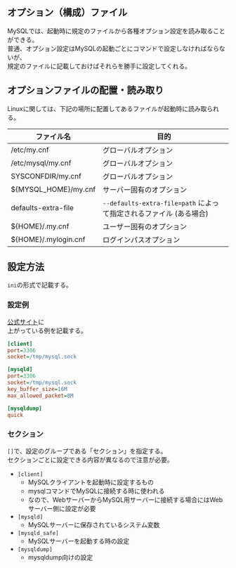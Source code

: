 ## オプション（構成）ファイル
MySQLでは、起動時に規定のファイルから各種オプション設定を読み取ることができる。  
普通、オプション設定はMySQLの起動ごとにコマンドで設定しなければならないが、  
規定のファイルに記載しておけばそれらを勝手に設定してくれる。

## オプションファイルの配置・読み取り
Linuxに関しては、下記の場所に配置してあるファイルが起動時に読み取られる。

ファイル名             | 目的
---------------------|----------------
/etc/my.cnf          | グローバルオプション
/etc/mysql/my.cnf    | グローバルオプション
SYSCONFDIR/my.cnf    | グローバルオプション
${MYSQL_HOME}/my.cnf | サーバー固有のオプション
defaults-extra-file  | `--defaults-extra-file=path` によって指定されるファイル (ある場合)
${HOME}/.my.cnf      | ユーザー固有のオプション
${HOME}/.mylogin.cnf | ログインパスオプション


## 設定方法
`ini`の形式で記載する。

### 設定例
[公式サイト](https://dev.mysql.com/doc/refman/5.6/ja/option-files.html)に  
上がっている例を記載する。

```ini
[client]
port=3306
socket=/tmp/mysql.sock

[mysqld]
port=3306
socket=/tmp/mysql.sock
key_buffer_size=16M
max_allowed_packet=8M

[mysqldump]
quick
```

### セクション
`[]`で、設定のグループである「セクション」を指定する。  
セクションごとに設定できる内容が異なるので注意が必要。

* `[client]`
  - MySQLクライアントを起動時に設定するもの
  - mysqlコマンドでMySQLに接続する時に使われる
  - なので、WebサーバーからMySQL用サーバーに接続する場合にはWebサーバー側に設定が必要
* `[mysqld]`
  - MySQLサーバーに保存されているシステム変数
* `[mysqld_safe]`
  - MySQLサーバーを起動する時の設定
* `[mysqldump]`
  - mysqldump向けの設定